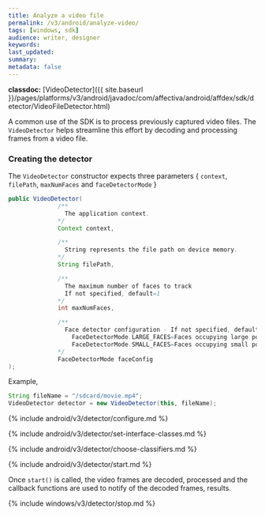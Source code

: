 ```yaml
---
title: Analyze a video file
permalink: /v3/android/analyze-video/
tags: [windows, sdk]
audience: writer, designer
keywords:
last_updated:
summary:
metadata: false
---
```

**classdoc:** [VideoDetector]({{ site.baseurl }}/pages/platforms/v3/android/javadoc/com/affectiva/android/affdex/sdk/detector/VideoFileDetector.html)



A common use of the SDK is to process previously captured video files. The ```VideoDetector``` helps streamline this effort by decoding and processing frames from a video file.

### Creating the detector
The ```VideoDetector``` constructor expects three parameters { `context`, `filePath`, `maxNumFaces` and `faceDetectorMode` }

```java
public VideoDetector(
              /**
                The application context.
              */
              Context context,

              /**
                String represents the file path on device memory.
              */
              String filePath,

              /**
                The maximum number of faces to track
                If not specified, default=1
              */
              int maxNumFaces,

              /**
                Face detector configuration - If not specified, defaults to FaceDetectorMode.SMALL_FACES
                  FaceDetectorMode.LARGE_FACES=Faces occupying large portions of the frame
                  FaceDetectorMode.SMALL_FACES=Faces occupying small portions of the frame
              */
              FaceDetectorMode faceConfig
);
```

Example,

```java
String fileName = "/sdcard/movie.mp4";
VideoDetector detector = new VideoDetector(this, fileName);
```
{% include android/v3/detector/configure.md %}

{% include android/v3/detector/set-interface-classes.md %}

{% include android/v3/detector/choose-classifiers.md %}

{% include android/v3/detector/start.md %}

Once `start()` is called, the video frames are decoded, processed and the callback functions are used to notify of the decoded frames, results.

{% include windows/v3/detector/stop.md %}
